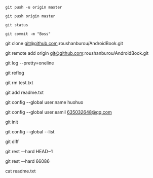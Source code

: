 ```
git push -u origin master
```



```
git push origin master
```



```
git status
```



```
git commit -m "Boss"
```



git clone git@github.com:roushanburou/AndroidBook.git

git remote add origin git@github.com:roushanburou/AndroidBook.git

git log --pretty=oneline

git reflog

git rm test.txt

git add readme.txt

git config --global user.name huohuo

git config --global user.eamil 635032648@qq.com

git init

git config --global --list

git diff

git rest --hard HEAD~1

git rest --hard 66086

cat readme.txt





